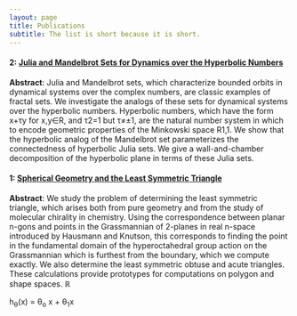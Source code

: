 ```yaml
---
layout: page
title: Publications
subtitle: The list is short because it is short.
---
```



#### 2: [Julia and Mandelbrot Sets for Dynamics over the Hyperbolic Numbers](https://aaronshukert.github.io/HyperbolicMandelbrotAndJuliaSets.pdf)
**Abstract**: Julia and Mandelbrot sets, which characterize bounded orbits in dynamical systems over the complex numbers, are classic examples of fractal sets. We investigate the analogs of these sets for dynamical systems over the hyperbolic numbers. Hyperbolic numbers, which have the form x+τy for x,y∈R, and τ2=1 but τ≠±1, are the natural number system in which to encode geometric properties of the Minkowski space R1,1. We show that the hyperbolic analog of the Mandelbrot set parameterizes the connectedness of hyperbolic Julia sets. We give a wall-and-chamber decomposition of the hyperbolic plane in terms of these Julia sets.


#### 1: [Spherical Geometry and the Least Symmetric Triangle](https://aaronshukert.github.io/LeastSymmetricTriangle.pdf)
**Abstract**: We study the problem of determining the least symmetric triangle, which arises both from pure geometry and from the study of molecular chirality in chemistry. Using the correspondence between planar n-gons and points in the Grassmannian of 2-planes in real n-space introduced by Hausmann and Knutson, this corresponds to finding the point in the fundamental domain of the hyperoctahedral group action on the Grassmannian which is furthest from the boundary, which we compute exactly. We also determine the least symmetric obtuse and acute triangles. These calculations provide prototypes for computations on polygon and shape spaces.
$\mathbb{R}$

h<sub>&theta;</sub>(x) = &theta;<sub>o</sub> x + &theta;<sub>1</sub>x
<math> \mathbb{R}^2</math>
